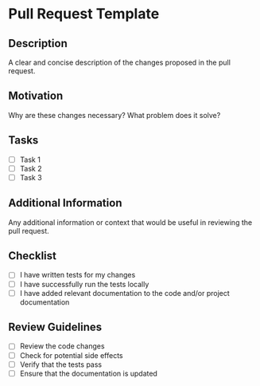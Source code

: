 # Pull Request Template

## Description

A clear and concise description of the changes proposed in the pull request.

## Motivation

Why are these changes necessary? What problem does it solve?

## Tasks

- [ ] Task 1
- [ ] Task 2
- [ ] Task 3

## Additional Information

Any additional information or context that would be useful in reviewing the pull request.

## Checklist

- [ ] I have written tests for my changes
- [ ] I have successfully run the tests locally
- [ ] I have added relevant documentation to the code and/or project documentation

## Review Guidelines

- [ ] Review the code changes
- [ ] Check for potential side effects
- [ ] Verify that the tests pass
- [ ] Ensure that the documentation is updated
